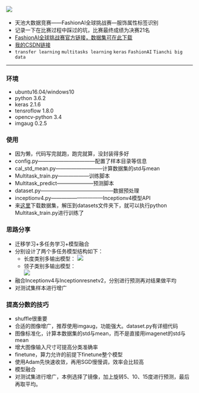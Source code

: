 ![](https://github.com/Jeremyczhj/FashionAI_Tianchi_2018/blob/master/datasets/3.jpg)
---
* 天池大数据竞赛——FashionAI全球挑战赛—服饰属性标签识别
* 记录一下在比赛过程中踩过的坑，比赛最终成绩为决赛21名
* [FashionAI全球挑战赛官方链接，数据集可在此下载](https://tianchi.aliyun.com/competition/introduction.htm?spm=5176.11409391.333.4.7cb749fenAbYGF&raceId=231649 "悬停显示")
* [我的CSDN链接](https://blog.csdn.net/jeremyczh/article/details/80571294 "悬停显示")
* `transfer learning`  `multitasks learning`  `keras`  `FashionAI`  `Tianchi big data`
---
### 环境
* ubuntu16.04/windows10
* python 3.6.2
* keras 2.1.6
* tensroflow 1.8.0
* opencv-python 3.4
* imgaug 0.2.5

### 使用
* 因为懒，代码写完就跑，跑完就算，没封装得多好
* config.py———————————配置了样本目录等信息
* cal_std_mean.py—————————计算数据集的std与mean
* Multitask_train.py——————训练脚本
* Multitask_predict———————预测脚本
* dataset.py——————————————数据预处理
* inceptionv4.py——————————Inceptionv4模型API
* 来[这里](https://tianchi.aliyun.com/competition/information.htm?spm=5176.100067.5678.2.686b6561aZJ1xi&raceId=231649 "悬停显示")下载数据集，解压到datasets文件夹下，就可以执行python Multitask_train.py进行训练了


### 思路分享
* 迁移学习+多任务学习+模型融合
* 分别设计了两个多任务模型结构如下：
    * 长度类别多输出模型：
![](https://github.com/Jeremyczhj/FashionAI_Tianchi_2018/blob/master/datasets/1.png)
    * 领子类别多输出模型：   
![](https://github.com/Jeremyczhj/FashionAI_Tianchi_2018/blob/master/datasets/2.png)
* 融合Inceptionv4与Inceptionresnetv2，分别进行预测再对结果做平均
* 对测试集样本进行增广

### 提高分数的技巧
* shuffle很重要
* 合适的图像增广，推荐使用imgaug，功能强大。dataset.py有详细代码
* 图像标准化，计算本数据集的std与mean，而不是直接用imagenet的std与mean
* 增大图像输入尺寸可提高分类准确率
* finetune，算力允许的前提下finetune整个模型
* 使用Adam先快速收敛，再用SGD慢慢调，效率会比较高
* 模型融合
* 对测试集进行增广，本例选择了镜像，加上旋转5、10、15度进行预测，最后再取平均。

      
